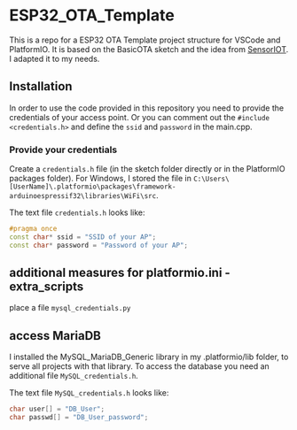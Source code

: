 # ESP32_OTA_Template

This is a repo for a ESP32 OTA Template project structure for VSCode and PlatformIO. It is based on the BasicOTA sketch and the idea from [SensorIOT](https://github.com/SensorsIot/ESP32-OTA).
I adapted it to my needs.

## Installation

In order to use the code provided in this repository you need to provide the credentials of your access point. Or you can comment out the `#include <credentials.h>` and define the ``ssid`` and ``password`` in the main.cpp.

### Provide your credentials

Create a `credentials.h` file (in the sketch folder directly or in the PlatformIO packages folder).
For Windows, I stored the file in `C:\Users\[UserName]\.platformio\packages\framework-arduinoespressif32\libraries\WiFi\src`.

The text file `credentials.h` looks like:

```c++
#pragma once
const char* ssid = "SSID of your AP";
const char* password = "Password of your AP";
```

## additional measures for platformio.ini - extra_scripts

place a file `mysql_credentials.py`

## access MariaDB

I installed the MySQL_MariaDB_Generic library in my .platformio/lib folder, to serve all projects with that library. To access the database you need an additional file `MySQL_credentials.h`.

The text file `MySQL_credentials.h` looks like:

```c++
char user[] = "DB_User"; 
char passwd[] = "DB_User_password";
```

